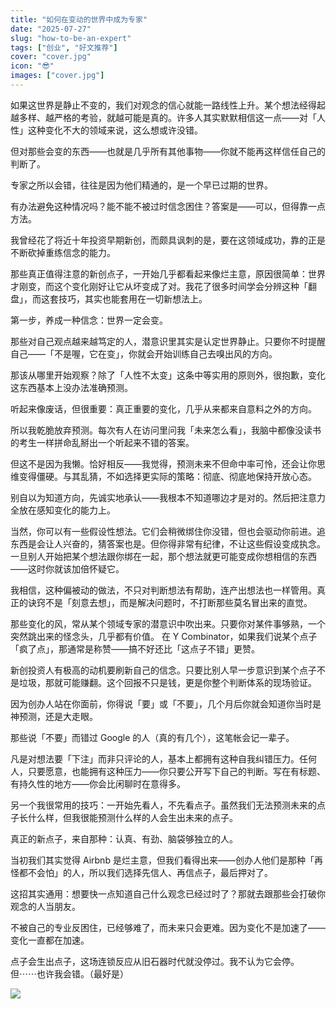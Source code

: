 ```yaml
---
title: "如何在变动的世界中成为专家"
date: "2025-07-27"
slug: "how-to-be-an-expert"
tags: ["创业", "好文推荐"]
cover: "cover.jpg"
icon: "😎"
images: ["cover.jpg"]
---
```

如果这世界是静止不变的，我们对观念的信心就能一路线性上升。某个想法经得起越多样、越严格的考验，就越可能是真的。许多人其实默默相信这一点——对「人性」这种变化不大的领域来说，这么想或许没错。



但对那些会变的东西——也就是几乎所有其他事物——你就不能再这样信任自己的判断了。



专家之所以会错，往往是因为他们精通的，是一个早已过期的世界。



有办法避免这种情况吗？能不能不被过时信念困住？答案是——可以，但得靠一点方法。



我曾经花了将近十年投资早期新创，而颇具讽刺的是，要在这领域成功，靠的正是不断砍掉重练信念的能力。



那些真正值得注意的新创点子，一开始几乎都看起来像烂主意，原因很简单：世界才刚变，而这个变化刚好让它从坏变成了对。我花了很多时间学会分辨这种「翻盘」，而这套技巧，其实也能套用在一切新想法上。



第一步，养成一种信念：世界一定会变。



那些对自己观点越来越笃定的人，潜意识里其实是认定世界静止。只要你不时提醒自己——「不是喔，它在变」，你就会开始训练自己去嗅出风的方向。



那该从哪里开始观察？除了「人性不太变」这条中等实用的原则外，很抱歉，变化这东西基本上没办法准确预测。



听起来像废话，但很重要：真正重要的变化，几乎从来都来自意料之外的方向。



所以我乾脆放弃预测。每次有人在访问里问我「未来怎么看」，我脑中都像没读书的考生一样拼命乱掰出一个听起来不错的答案。



但这不是因为我懒。恰好相反——我觉得，预测未来不但命中率可怜，还会让你思维变得僵硬。与其乱猜，不如选择更实际的策略：彻底、彻底地保持开放心态。



别自以为知道方向，先诚实地承认——我根本不知道哪边才是对的。然后把注意力全放在感知变化的能力上。



当然，你可以有一些假设性想法。它们会稍微绑住你没错，但也会驱动你前进。追东西是会让人兴奋的，猜答案也是。但你得非常有纪律，不让这些假设变成执念。
一旦别人开始把某个想法跟你绑在一起，那个想法就更可能变成你想相信的东西——这时你就该加倍怀疑它。



我相信，这种偏被动的做法，不只对判断想法有帮助，连产出想法也一样管用。真正的诀窍不是「刻意去想」，而是解决问题时，不打断那些莫名冒出来的直觉。



那些变化的风，常从某个领域专家的潜意识中吹出来。只要你对某件事够熟，一个突然跳出来的怪念头，几乎都有价值。
在 Y Combinator，如果我们说某个点子「疯了点」，那通常是称赞——搞不好还比「这点子不错」更赞。



新创投资人有极高的动机要刷新自己的信念。只要比别人早一步意识到某个点子不是垃圾，那就可能赚翻。这个回报不只是钱，更是你整个判断体系的现场验证。



因为创办人站在你面前，你得说「要」或「不要」，几个月后你就会知道你当时是神预测，还是大走眼。



那些说「不要」而错过 Google 的人（真的有几个），这笔帐会记一辈子。



凡是对想法要「下注」而非只评论的人，基本上都拥有这种自我纠错压力。任何人，只要愿意，也能拥有这种压力——你只要公开写下自己的判断。写在有标题、有持久性的地方——你会比闲聊时在意得多。



另一个我很常用的技巧：一开始先看人，不先看点子。虽然我们无法预测未来的点子长什么样，但我很能预测什么样的人会生出未来的点子。



真正的新点子，来自那种：认真、有劲、脑袋够独立的人。



当初我们其实觉得 Airbnb 是烂主意，但我们看得出来——创办人他们是那种「再怪都不会怕」的人，所以我们选择先信人、再信点子，最后押对了。



这招其实通用：想要快一点知道自己什么观念已经过时了？那就去跟那些会打破你观念的人当朋友。



不被自己的专业反困住，已经够难了，而未来只会更难。因为变化不是加速了——变化一直都在加速。



点子会生出点子，这场连锁反应从旧石器时代就没停过。我不认为它会停。
但⋯⋯也许我会错。（最好是）




![](https://prod-files-secure.s3.us-west-2.amazonaws.com/112d0858-5090-4d34-a606-b75eb8d65fd2/46476355-9cf3-4e99-9b7a-3531bc426380/1000202064.png?X-Amz-Algorithm=AWS4-HMAC-SHA256&X-Amz-Content-Sha256=UNSIGNED-PAYLOAD&X-Amz-Credential=ASIAZI2LB4667LHRZAEF%2F20250921%2Fus-west-2%2Fs3%2Faws4_request&X-Amz-Date=20250921T151109Z&X-Amz-Expires=3600&X-Amz-Security-Token=IQoJb3JpZ2luX2VjEIr%2F%2F%2F%2F%2F%2F%2F%2F%2F%2FwEaCXVzLXdlc3QtMiJIMEYCIQCUlbbn0C0eapRQCKnKBi%2BwzblqQh4%2FQA0tYU6OhsLCywIhAMKER3XQPGSNv5Bj%2B1huXISA22NDaqxnVmTCyent6l2ZKv8DCBMQABoMNjM3NDIzMTgzODA1IgwFKJYnuP4mU51pvvsq3AOJjeNPR7nNjFxMZE4i26fGqZd4sWHUfc6AAIB2tjQTr%2BJD7oyhLKI8BDy3aicylxqP%2FyyJQREPNv5UJC6rE6kAz3nR7CABnEQzHNcmb5QMMli5T7vHzXBJJKSxagrJBBC0CeFEL5u%2FpU2rXM0k%2BlK04%2FvPOJSDCthQ11%2B10RBkPc0j%2BDfjhoyDw%2FV6iH8G5szCV%2BlZRSG82HZqg1d3Dk5EFNdanO4Wp1ba9CTD9AUckI2sbbBLFAtL0dw%2BTgnePqBOH5kWWgPooBXaXUSDVW1KYA6QIZfYZaxPK21WvwOTTubhe%2B2d69ccjZngjgEXJm7nVw9Lt9MybXPOkGDP8HssN8iEp9P6fIu2koKcfCBdUy1uQRdgnCxcqC1hUjVULeQoErfYaCWBTAovGMzTQ8V%2F1I2QOswegFSMBfJStKhgqznW5HWAWZulGvoH3wl%2B%2Fyjb7D5nMXCiYz6yryjMlhX%2BhIJdJEEML2RGnzs6KqOxeWCterYVCy2clK%2Bz020CFhDEMe83uuK6CFjb9Ilm9p5ggAcsfm80djQYhD3EMskcD2kAQpnPZd0Y0uikUkfZllYEJ0uPhoyVXUw0qN3QQ%2BAVHQ7t4vf81E4Pla0JtbNUdmDHYeffiuErd0ItwDCioL%2FGBjqkAcjJ4zYdAkeUbSxhjmqJMg%2BU01kUj7enbuBimT4sm%2Bphh1skz9IUeOEN7HHJ2BylPDNvWTxY4YZc3O8s4Mnjl48%2FMcbxDosV%2BTYLdiu36cLTmTjPRi162NDibg1VJHlOuL4s4TnNY54CzQJVVnd5nx3gko%2FkxrkEHX8IF6KKL8BTVRO9yg1Kw%2FgLuyNu58PeqHpZ1nSvuE1aNX0ux8iv%2BM2vqdiz&X-Amz-Signature=81f1475e970dd20c2ef971653bc978ad9e4b8174fbd314a7d2b290bf432678bd&X-Amz-SignedHeaders=host&x-amz-checksum-mode=ENABLED&x-id=GetObject)

